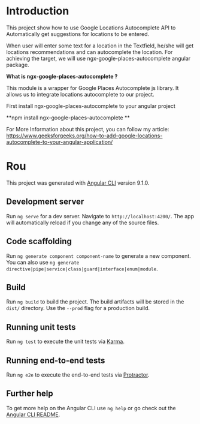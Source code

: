 # Introduction

This project show how to use Google Locations Autocomplete API to Automatically get suggestions for locations to be entered.

When user will enter some text for a location in the Textfield, he/she will get locations recommendations and can autocomplete the location. For achieving the target, we will use ngx-google-places-autocomplete angular package.

**What is ngx-google-places-autocomplete ?**

This module is a wrapper for Google Places Autocomplete js library. It allows us to integrate locations autocomplete to our project.

First install ngx-google-places-autocomplete to your angular project

**npm install ngx-google-places-autocomplete
**

For More Information about this project, you can follow my article:
[https://www.geeksforgeeks.org/how-to-add-google-locations-autocomplete-to-your-angular-application/
](url)

# Rou

This project was generated with [Angular CLI](https://github.com/angular/angular-cli) version 9.1.0.

## Development server

Run `ng serve` for a dev server. Navigate to `http://localhost:4200/`. The app will automatically reload if you change any of the source files.

## Code scaffolding

Run `ng generate component component-name` to generate a new component. You can also use `ng generate directive|pipe|service|class|guard|interface|enum|module`.

## Build

Run `ng build` to build the project. The build artifacts will be stored in the `dist/` directory. Use the `--prod` flag for a production build.

## Running unit tests

Run `ng test` to execute the unit tests via [Karma](https://karma-runner.github.io).

## Running end-to-end tests

Run `ng e2e` to execute the end-to-end tests via [Protractor](http://www.protractortest.org/).

## Further help

To get more help on the Angular CLI use `ng help` or go check out the [Angular CLI README](https://github.com/angular/angular-cli/blob/master/README.md).
